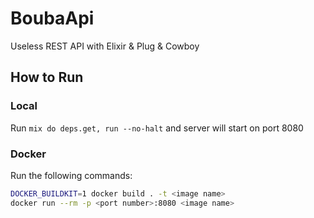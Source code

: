 # BoubaApi

Useless REST API with Elixir & Plug & Cowboy

## How to Run

### Local
Run `mix do deps.get, run --no-halt` and server will start on port 8080

### Docker
Run the following commands:

```sh
DOCKER_BUILDKIT=1 docker build . -t <image name>
docker run --rm -p <port number>:8080 <image name>
```